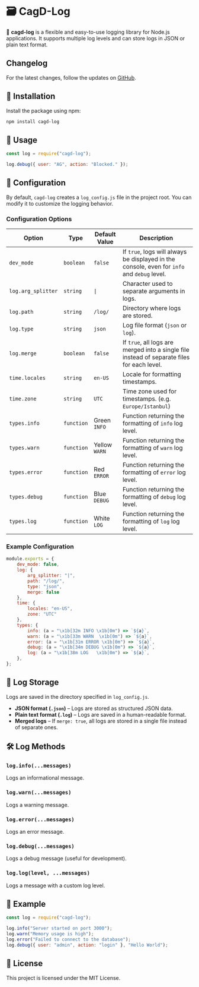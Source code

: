 # 🗃️ CagD-Log

📝 **cagd-log** is a flexible and easy-to-use logging library for Node.js applications. It supports multiple log levels and can store logs in JSON or plain text format.

## Changelog  
For the latest changes, follow the updates on [GitHub](https://github.com/cagdu/cagd-log/commits/main/).

## 🚀 Installation  

Install the package using npm:  

```sh
npm install cagd-log
```  

## 📌 Usage  

```javascript
const log = require("cagd-log");

log.debug({ user: "AG", action: "Blocked." });
```  

## 🔧 Configuration  

By default, `cagd-log` creates a `log_config.js` file in the project root. You can modify it to customize the logging behavior.  

### Configuration Options  

| Option             | Type       | Default Value | Description                                                                                 |
|--------------------|------------|---------------|---------------------------------------------------------------------------------------------|
| `dev_mode`         | `boolean`  | `false`       | If `true`, logs will always be displayed in the console, even for `info` and `debug` level. |
| `log.arg_splitter` | `string`   | `\|`          | Character used to separate arguments in logs.                                               |
| `log.path`         | `string`   | `/log/`       | Directory where logs are stored.                                                            |
| `log.type`         | `string`   | `json`        | Log file format (`json` or `log`).                                                          |
| `log.merge`        | `boolean`  | `false`       | If `true`, all logs are merged into a single file instead of separate files for each level. |
| `time.locales`     | `string`   | `en-US`       | Locale for formatting timestamps.                                                           |
| `time.zone`        | `string`   | `UTC`         | Time zone used for timestamps. (e.g. `Europe/Istanbul`)                                     |
| `types.info`       | `function` | Green `INFO`  | Function returning the formatting of `info` log level.                                      |
| `types.warn`       | `function` | Yellow `WARN` | Function returning the formatting of `warn` log level.                                      |
| `types.error`      | `function` | Red `ERROR`   | Function returning the formatting of `error` log level.                                     |
| `types.debug`      | `function` | Blue `DEBUG`  | Function returning the formatting of `debug` log level.                                     |
| `types.log`        | `function` | White `LOG`   | Function returning the formatting of `log` log level.                                       |

### Example Configuration  

```javascript
module.exports = {
    dev_mode: false,
    log: {
        arg_splitter: "|",
        path: "/log/",
        type: "json",
        merge: false
    },
    time: {
        locales: "en-US",
        zone: "UTC"
    },
    types: {
        info: (a = "\x1b[32m INFO \x1b[0m") => `${a}`,
        warn: (a = "\x1b[33m WARN  \x1b[0m") => `${a}`,
        error: (a = "\x1b[31m ERROR \x1b[0m") => `${a}`,
        debug: (a = "\x1b[34m DEBUG \x1b[0m") => `${a}`,
        log: (a = "\x1b[38m LOG   \x1b[0m") => `${a}`,
    },
};
```  

## 📂 Log Storage  

Logs are saved in the directory specified in `log_config.js`.  

- **JSON format (`.json`)** – Logs are stored as structured JSON data.  
- **Plain text format (`.log`)** – Logs are saved in a human-readable format.  
- **Merged logs** – If `merge: true`, all logs are stored in a single file instead of separate ones.  

## 🛠️ Log Methods  

### `log.info(...messages)`  
Logs an informational message.  

### `log.warn(...messages)`  
Logs a warning message.  

### `log.error(...messages)`  
Logs an error message.  

### `log.debug(...messages)`  
Logs a debug message (useful for development).  

### `log.log(level, ...messages)`  
Logs a message with a custom log level.  

## 🎯 Example  

```javascript
const log = require("cagd-log");

log.info("Server started on port 3000");
log.warn("Memory usage is high");
log.error("Failed to connect to the database");
log.debug({ user: "admin", action: "login" }, "Hello World");
```  

## 📜 License  

This project is licensed under the MIT License.